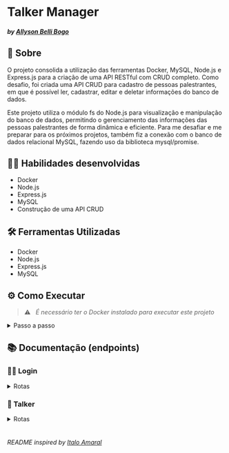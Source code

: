 # Talker Manager
#### _by [Allyson Belli Bogo](https://www.linkedin.com/in/allysonbogo/)_

## :page_with_curl: Sobre

O projeto consolida a utilização das ferramentas Docker, MySQL, Node.js e Express.js para a criação de uma API RESTful com CRUD completo. Como desafio, foi criada uma API CRUD para cadastro de pessoas palestrantes, em que é possível ler, cadastrar, editar e deletar informações do banco de dados.

Este projeto utiliza o módulo fs do Node.js para visualização e manipulação do banco de dados, permitindo o gerenciamento das informações das pessoas palestrantes de forma dinâmica e eficiente. Para me desafiar e me preparar para os próximos projetos, também fiz a conexão com o banco de dados relacional MySQL, fazendo uso da biblioteca mysql/promise.


## :man_technologist: Habilidades desenvolvidas

* Docker
* Node.js
* Express.js
* MySQL
* Construção de uma API CRUD


## 🛠️ Ferramentas Utilizadas

* Docker
* Node.js
* Express.js
* MySQL


## ⚙️ Como Executar

> :warning: &nbsp; _É necessário ter o Docker instalado para executar este projeto_

<details>
  <summary> Passo a passo </summary>
  <br>

1. Clone o repositório em uma pasta de preferência

```
git clone git@github.com:allysonbogo/project-talker-manager.git
```

2. Para rodar o projeto é necessario executar o comando abaixo no diretório raiz do projeto. Isso fará com que os containers docker sejam orquestrados e a aplicação esteja disponível

```
docker-compose up -d
```
3. As dependências do projeto serão instaladas juntamente com o início do container. Após isso, no mesmo terminal em que o container foi orquestrado, digite os comandos abaixo para acessar o bash do container e iniciar o servidor

```
docker exec -it talker_manager bash
npm start
```
4. Para iniciar o servidor com live-reload, ao invés de <code>npm start</code> digite o comando abaixo 

```
npm run dev
```
5. Para visualização da interface da API podem ser utilizados o Thunder Client, Postman, Insomnia ou alguma outra ferramenta de sua preferência
</details>

## 📚 Documentação (endpoints)

### :woman_teacher: Login

<details>
  <summary> Rotas </summary>
  <br>

| Método | Funcionalidade | URL |
|---|---|---|
| `POST` | Retorna um token de autenticação aleatório | `http://localhost:3001/login`

<details>
  <summary> A estrutura do body da requisição deverá seguir o padrão abaixo:  </summary>
  
```
{
  "email": "email@email.com",
  "password": "123456"
}
```
</details>

<details>
  <summary> A resposta da requisição é a seguinte com <code>status 200</code>: </summary>
  
```
{
  "token": "7mqaVRXJSp886CGr"
}
```
</details>

<details>
  <summary> A requisição irá falhar nos seguintes casos: </summary>
  - A rota retorna um erro <code>400</code> <code>{ "message": "O campo \"email\" é obrigatório" }</code> ao tentar cadastrar um token sem o campo email; <br>
  - A rota retorna um erro <code>400</code> <code>{ "message": "O \"email\" deve ter o formato \"email@email.com\"" }</code> ao tentar cadastrar um token com um email inválido;<br>
  - A rota retorna um erro <code>400</code> <code>{ "message": "O campo \"password\" é obrigatório" }</code> ao tentar cadastrar um token sem o campo password; <br>
  - A rota retorna um erro <code>400</code> <code>{ "message": "O \"password\" deve ter pelo menos 6 caracteres" }</code> ao tentar cadastrar um token com uma senha com menos de 6 caracteres; <br>
</details>
</details>


### :microphone: Talker
<details>
  <summary> Rotas </summary>
  <br>

| Método | Funcionalidade | URL |
|---|---|---|
| `GET` | Retorna uma lista de pessoas palestrantes cadastradas | `http://localhost:3001/talker`

<details>
  <summary> A resposta da requisição é a seguinte com <code>status 200</code>:  </summary>
  
```
[
  {
    "name: "Henrique Albuquerque",
    "age": 62,
    "id": 1,
    "talk": { "watchedAt": "23/10/2020", "rate": 5 }
  },
  ...
]
```
</details>

<details>
  <summary> Caso não exista nenhuma pessoa palestrante cadastrada a requisição deve retornar o <code>status 200</code> e um array vazio. Exemplo: </summary>
  <code>[]</code>
</details>
<br>

| Método | Funcionalidade | URL |
|---|---|---|
| `GET` | Retorna uma pessoa palestrante através do id | `http://localhost:3001/talker/:id`

<details>
  <summary> A resposta da requisição é a seguinte com <code>status 200</code>: </summary>
  
```
{
  "name": "Henrique Albuquerque",
  "age": 62,
  "id": 1,
  "talk": { "watchedAt": "23/10/2020", "rate": 5 }
}
```
</details>

<details>
  <summary> A requisição irá falhar nos seguintes casos: </summary>
  - É disparado o erro <code>404</code> <code>{ message: "Pessoa palestrante não encontrada" }</code>, caso a pessoa palestrante não esteja cadastrada no banco de dados; <br>
</details>


| Método | Funcionalidade | URL |
|---|---|---|
| `POST` | Realiza o cadastro de uma pessoa palestrante | `http://localhost:3001/talker`

<details>
  <summary> A estrutura do body da requisição deverá seguir o padrão abaixo: </summary>

```
{
  "name": "Danielle Santos",
  "age": 56,
  "talk": {
    "watchedAt": "22/10/2019",
    "rate": 5
  }
}
```
</details>

<details>
  <summary> A resposta da requisição é a seguinte com <code>status 201</code>: </summary>
  
```
{
  "id": 1,
  "name": "Danielle Santos",
  "age": 56,
  "talk": {
    "watchedAt": "22/10/2019",
    "rate": 5
  }
}
```
</details>

<details>
  <summary> A requisição irá falhar nos seguintes casos: </summary>
  - A rota retorna um erro <code>401</code> <code>{ "message": "Token não encontrado" }</code>, caso o token de autenticação não seja encontrado; <br>
  - A rota retorna um erro <code>401</code> <code>{ "message": "Token inválido" }</code>, caso o token de autenticação seja inválido; <br>
  - A rota retorna um erro <code>400</code> <code>{ "message": "O campo \"name\" é obrigatório" }</code>, caso o campo name não seja passado ou esteja vazio; <br>
  - A rota retorna um erro <code>400</code> <code>{ "message": "O \"name\" deve ter pelo menos 3 caracteres" }</code>, caso o campo name não tenha pelo menos 3 caracteres; <br>
  - A rota retorna um erro <code>400</code> <code>{ "message": "O campo \"age\" é obrigatório" }</code>, caso o campo age não seja passado ou esteja vazio; <br>
  - A rota retorna um erro <code>400</code> <code>{ "message": "O campo \"age\" deve ser um número inteiro igual ou maior que 18" }</code>, caso o campo age não seja um número do tipo inteiro igual ou maior que 18; <br>
  - A rota retorna um erro <code>400</code> <code>{ "message": "O campo \"talk\" é obrigatório" }</code>, caso o campo talk não seja passado ou esteja vazio; <br>
  - A rota retorna um erro <code>400</code> <code>{ "message": "O campo \"watchedAt\" é obrigatório" }</code>, caso a chave watchedAt não seja informada ou esteja vazia; <br>
  - A rota retorna um erro <code>400</code> <code>{ "message": "O campo \"watchedAt\" deve ter o formato \"dd/mm/aaaa\"" }</code>, caso a chave watchedAt não respeite o formato <code>dd/mm/aaaa</code>; <br>
  - A rota retorna um erro <code>400</code> <code>{ "message": "O campo \"rate\" é obrigatório" }</code>, caso a chave rate não seja informada ou esteja vazia; <br>
  - A rota retorna um erro <code>400</code> <code>{ "message": "O campo \"rate\" deve ser um número inteiro entre 1 e 5" }</code>, caso a chave rate não seja um inteiro entre 1 e 5; <br>
</details>
<br>

| Método | Funcionalidade | URL |
|---|---|---|
| `PUT` | Atualiza um produto através do id | `http://localhost:3001/talker/:id`

<details>
  <summary> A estrutura do body da requisição deverá seguir o padrão abaixo: </summary>

```
{
  "name": "Danielle Santos",
  "age": 56,
  "talk": {
    "watchedAt": "22/10/2019",
    "rate": 5
  }
}
```
</details>

<details>
  <summary> A resposta da requisição é a seguinte com <code>status 200</code>: </summary>
  
```
{
  "id": 1,
  "name": "Danielle Santos",
  "age": 56,
  "talk": {
    "watchedAt": "22/10/2019",
    "rate": 4
  }
}
```
</details>

<details>
  <summary> A requisição irá falhar nos seguintes casos: </summary>
  - A rota retorna um erro <code>401</code> <code>{ "message": "Token não encontrado" }</code>, caso o token de autenticação não seja encontrado; <br>
  - A rota retorna um erro <code>401</code> <code>{ "message": "Token inválido" }</code>, caso o token de autenticação seja inválido; <br>
  - A rota retorna um erro <code>400</code> <code>{ "message": "O campo \"name\" é obrigatório" }</code>, caso o campo name não seja passado ou esteja vazio; <br>
  - A rota retorna um erro <code>400</code> <code>{ "message": "O \"name\" deve ter pelo menos 3 caracteres" }</code>, caso o campo name não tenha pelo menos 3 caracteres; <br>
  - A rota retorna um erro <code>400</code> <code>{ "message": "O campo \"age\" é obrigatório" }</code>, caso o campo age não seja passado ou esteja vazio; <br>
  - A rota retorna um erro <code>400</code> <code>{ "message": "O campo \"age\" deve ser um número inteiro igual ou maior que 18" }</code>, caso o campo age não seja um número do tipo inteiro igual ou maior que 18; <br>
  - A rota retorna um erro <code>400</code> <code>{ "message": "O campo \"talk\" é obrigatório" }</code>, caso o campo talk não seja passado ou esteja vazio; <br>
  - A rota retorna um erro <code>400</code> <code>{ "message": "O campo \"watchedAt\" é obrigatório" }</code>, caso a chave watchedAt não seja informada ou esteja vazia; <br>
  - A rota retorna um erro <code>400</code> <code>{ "message": "O campo \"watchedAt\" deve ter o formato \"dd/mm/aaaa\"" }</code>, caso a chave watchedAt não respeite o formato <code>dd/mm/aaaa</code>; <br>
  - A rota retorna um erro <code>400</code> <code>{ "message": "O campo \"rate\" é obrigatório" }</code>, caso a chave rate não seja informada ou esteja vazia; <br>
  - A rota retorna um erro <code>400</code> <code>{ "message": "O campo \"rate\" deve ser um número inteiro entre 1 e 5" }</code>, caso a chave rate não seja um inteiro entre 1 e 5; <br>
</details>
<br>

| Método | Funcionalidade | URL |
|---|---|---|
| `DELETE` | Deleta um produto através do id | `http://localhost:3001/talker/:id`

* A resposta da requisição é 204 e sem body em caso de sucesso

<details>
  <summary> A requisição irá falhar nos seguintes casos: </summary>
  - A rota retorna um erro <code>401</code> <code>{ "message": "Token não encontrado" }</code>, caso o token de autenticação não seja encontrado; <br>
  - A rota retorna um erro <code>401</code> <code>{ "message": "Token inválido" }</code>, caso o token de autenticação seja inválido; <br>
</details>
<br>

| Método | Funcionalidade | URL |
|---|---|---|
| `GET` | Retorna uma lista de pessoas palestrantes cadastradas de acordo com os termos de pesquisa | `http://localhost:3001/talker/search`

<details>
  <summary> A estrutura da pesquisa deverá seguir o padrão abaixo: </summary>

```
/talker/search?q=Danielle&rate=5&date=22/10/2019
```
</details>

<details>
  <summary> A resposta da requisição é a seguinte com <code>status 200</code>: </summary>
  
```
[
  {
    "id": 1,
    "name": "Danielle Santos",
    "age": 56,
    "talk": {
      "watchedAt": "22/10/2019",
      "rate": 5,
    },
  },
  ...
]
```
</details>

<details>
  <summary> A requisição irá falhar nos seguintes casos: </summary>
  - A rota retorna um erro <code>401</code> <code>{ "message": "Token não encontrado" }</code>, caso o token de autenticação não seja encontrado; <br>
  - A rota retorna um erro <code>401</code> <code>{ "message": "Token inválido" }</code>, caso o token de autenticação seja inválido; <br>
  - A rota retorna um erro <code>400</code> <code>{ "message": "O campo \"rate\" deve ser um número inteiro entre 1 e 5" }</code>, caso o parâmetro rate não seja um inteiro entre 1 e 5; <br>
  - A rota retorna um erro <code>400</code> <code>{ "message": "O parâmetro \"date\" deve ter o formato \"dd/mm/aaaa\"" }</code>, caso o parâmetro date não respeite o formato <code>dd/mm/aaaa</code>; <br>
</details>

<details>
  <summary> Caso os termos de pesquisa não sejam informados ou estejam vazios, o endpoint deverá retornar o <code>status 200</code> e um array com todas as pessoas palestrantes cadastradas: </summary>

  ```
  [
    {
      "id": 1,
      "name": "Danielle Santos",
      "age": 56,
      "talk": {
        "watchedAt": "22/10/2019",
        "rate": 5,
      },
    },
    ...
  ]
```
</details>

<details>

<summary> Caso nenhuma pessoa palestrante satisfaça a busca, o endpoint deve retornar o <code>status 200</code> e um array vazio. Exemplo: </summary>
<code>[]</code>
</details>

</details>
<br>


###### _README inspired by [Italo Amaral](https://www.linkedin.com/in/italo-rockenbach-594082132/)_

